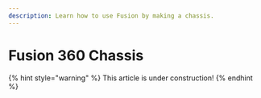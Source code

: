 ```yaml
---
description: Learn how to use Fusion by making a chassis.
---
```


# Fusion 360 Chassis

{% hint style="warning" %}
This article is under construction!
{% endhint %}
